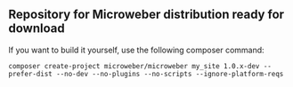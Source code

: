 ## Repository for Microweber distribution ready for download 



If you want to build it yourself, use the following composer command:

`composer create-project microweber/microweber my_site 1.0.x-dev --prefer-dist --no-dev --no-plugins --no-scripts --ignore-platform-reqs`

